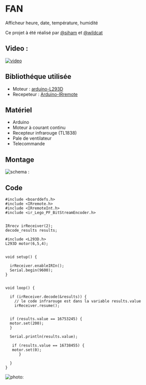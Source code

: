 # FAN

Afficheur heure, date, température, humidité 

Ce projet à été réalisé par [@siham](https://github.com/siham87) et [@wildcat](https://github.com/wildcat7534)

## Video :
[![video](https://img.youtube.com/vi/Jj8H_8Ze6cs/0.jpg)](https://www.youtube.com/watch?v=Jj8H_8Ze6cs)


## **Bibliothéque utilisée**
+ Moteur : [arduino-L293D](https://github.com/tylersweat/arduino-L293D)
+ Recepeteur : [Arduino-IRremote](https://github.com/z3t0/Arduino-IRremote)

## **Matériel**
+ Arduino
+ Moteur à courant continu
+ Recepteur infrarouge (TL1838)
+ Pale de ventilateur
+ Telecommande

## **Montage**

![schema : ](.jpg)

## **Code**

```
#include <boarddefs.h>
#include <IRremote.h>
#include <IRremoteInt.h>
#include <ir_Lego_PF_BitStreamEncoder.h>


IRrecv irReceiver(2);
decode_results results;

#include <L293D.h>
L293D motor(6,5,4);


void setup() {

  irReceiver.enableIRIn(); 
  Serial.begin(9600);
}


void loop() {

  if (irReceiver.decode(&results)) {
    // le code infrarouge est dans la variable results.value
    irReceiver.resume();


  if (results.value == 16753245) {
  motor.set(200);
  }  
    
  Serial.println(results.value);

   if (results.value == 16738455) {
   motor.set(0);  
      }

  }
}
```

![photo: ](.jpg)
